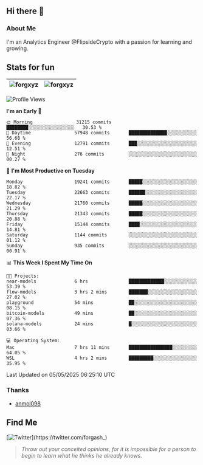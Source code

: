 ## Hi there 👋

### About Me

I'm an Analytics Engineer @FlipsideCrypto with a passion for learning and growing.
  
## Stats for fun

| <img align="center" src="https://github-readme-streak-stats.herokuapp.com/?user=forgxyz&theme=tokyonight" alt="forgxyz" /> | <img align="center" src="https://github-readme-stats.vercel.app/api?username=forgxyz&theme=tokyonight&show_icons=true" alt="forgxyz" /> |
| ------------- |------------- |


<!--START_SECTION:waka-->
![Profile Views](http://img.shields.io/badge/Profile%20Views-0-blue)

**I'm an Early 🐤** 

```text
🌞 Morning                31215 commits       ████████░░░░░░░░░░░░░░░░░   30.53 % 
🌆 Daytime                57948 commits       ██████████████░░░░░░░░░░░   56.68 % 
🌃 Evening                12791 commits       ███░░░░░░░░░░░░░░░░░░░░░░   12.51 % 
🌙 Night                  276 commits         ░░░░░░░░░░░░░░░░░░░░░░░░░   00.27 % 
```
📅 **I'm Most Productive on Tuesday** 

```text
Monday                   19241 commits       █████░░░░░░░░░░░░░░░░░░░░   18.82 % 
Tuesday                  22663 commits       ██████░░░░░░░░░░░░░░░░░░░   22.17 % 
Wednesday                21760 commits       █████░░░░░░░░░░░░░░░░░░░░   21.29 % 
Thursday                 21343 commits       █████░░░░░░░░░░░░░░░░░░░░   20.88 % 
Friday                   15144 commits       ████░░░░░░░░░░░░░░░░░░░░░   14.81 % 
Saturday                 1144 commits        ░░░░░░░░░░░░░░░░░░░░░░░░░   01.12 % 
Sunday                   935 commits         ░░░░░░░░░░░░░░░░░░░░░░░░░   00.91 % 
```


📊 **This Week I Spent My Time On** 

```text
🐱‍💻 Projects: 
near-models              6 hrs               █████████████░░░░░░░░░░░░   53.39 % 
flow-models              3 hrs 2 mins        ███████░░░░░░░░░░░░░░░░░░   27.02 % 
playground               54 mins             ██░░░░░░░░░░░░░░░░░░░░░░░   08.15 % 
bitcoin-models           49 mins             ██░░░░░░░░░░░░░░░░░░░░░░░   07.36 % 
solana-models            24 mins             █░░░░░░░░░░░░░░░░░░░░░░░░   03.66 % 

💻 Operating System: 
Mac                      7 hrs 11 mins       ████████████████░░░░░░░░░   64.05 % 
WSL                      4 hrs 2 mins        █████████░░░░░░░░░░░░░░░░   35.95 % 
```


 Last Updated on 05/05/2025 06:25:10 UTC
<!--END_SECTION:waka-->

### Thanks
 - [anmol098](https://github.com/anmol098/waka-readme-stats/)
  
## Find Me
[![Twitter](https://img.shields.io/twitter/url/https/twitter.com/forgash_.svg?style=social&label=Follow%20%40forgash_)](https://twitter.com/forgash_)


> *Throw out your conceited opinions, for it is impossible for a person to begin to learn what he thinks he already knows.* 
